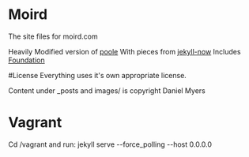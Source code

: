 # Moird

The site files for moird.com

Heavily Modified version of [poole](https://github.com/poole/poole)
With pieces from [jekyll-now](https://github.com/barryclark/jekyll-now)
Includes [Foundation](http://foundation.zurb.com/)

#License
Everything uses it's own appropriate license.

Content under _posts and images/ is copyright Daniel Myers

# Vagrant
Cd /vagrant and run: jekyll serve --force_polling --host 0.0.0.0